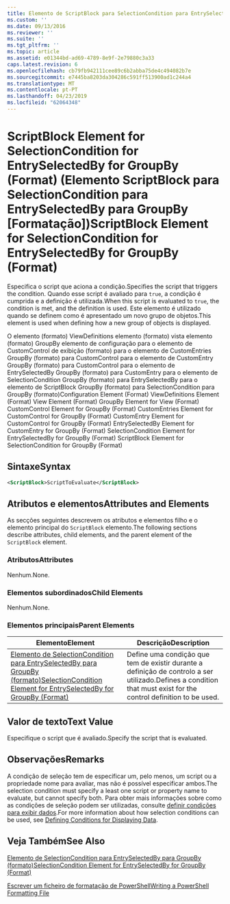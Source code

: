 ```yaml
---
title: Elemento de ScriptBlock para SelectionCondition para EntrySelectedBy para GroupBy (formato) | Documentos da Microsoft
ms.custom: ''
ms.date: 09/13/2016
ms.reviewer: ''
ms.suite: ''
ms.tgt_pltfrm: ''
ms.topic: article
ms.assetid: e01344bd-ad69-4789-8e9f-2e79880c3a33
caps.latest.revision: 6
ms.openlocfilehash: cb79fb942111cee89c6b2abba75de4c494082b7e
ms.sourcegitcommit: e7445ba8203da304286c591ff513900ad1c244a4
ms.translationtype: MT
ms.contentlocale: pt-PT
ms.lasthandoff: 04/23/2019
ms.locfileid: "62064348"
---
```

# <a name="scriptblock-element-for-selectioncondition-for-entryselectedby-for-groupby-format"></a><span data-ttu-id="afc97-102">ScriptBlock Element for SelectionCondition for EntrySelectedBy for GroupBy (Format) (Elemento ScriptBlock para SelectionCondition para EntrySelectedBy para GroupBy [Formatação])</span><span class="sxs-lookup"><span data-stu-id="afc97-102">ScriptBlock Element for SelectionCondition for EntrySelectedBy for GroupBy (Format)</span></span>

<span data-ttu-id="afc97-103">Especifica o script que aciona a condição.</span><span class="sxs-lookup"><span data-stu-id="afc97-103">Specifies the script that triggers the condition.</span></span> <span data-ttu-id="afc97-104">Quando esse script é avaliado para `true`, a condição é cumprida e a definição é utilizada.</span><span class="sxs-lookup"><span data-stu-id="afc97-104">When this script is evaluated to `true`, the condition is met, and the definition is used.</span></span> <span data-ttu-id="afc97-105">Este elemento é utilizado quando se definem como é apresentado um novo grupo de objetos.</span><span class="sxs-lookup"><span data-stu-id="afc97-105">This element is used when defining how a new group of objects is displayed.</span></span>

<span data-ttu-id="afc97-106">O elemento (formato) ViewDefinitions elemento (formato) vista elemento (formato) GroupBy elemento de configuração para o elemento de CustomControl de exibição (formato) para o elemento de CustomEntries GroupBy (formato) para CustomControl para o elemento de CustomEntry GroupBy (formato) para CustomControl para o elemento de EntrySelectedBy GroupBy (formato) para CustomEntry para o elemento de SelectionCondition GroupBy (formato) para EntrySelectedBy para o elemento de ScriptBlock GroupBy (formato) para SelectionCondition para GroupBy (formato)</span><span class="sxs-lookup"><span data-stu-id="afc97-106">Configuration Element (Format) ViewDefinitions Element (Format) View Element (Format) GroupBy Element for View (Format) CustomControl Element for GroupBy (Format) CustomEntries Element for CustomControl for GroupBy (Format) CustomEntry Element for CustomControl for GroupBy (Format) EntrySelectedBy Element for CustomEntry for GroupBy (Format) SelectionCondition Element for EntrySelectedBy for GroupBy (Format) ScriptBlock Element for SelectionCondition for GroupBy (Format)</span></span>

## <a name="syntax"></a><span data-ttu-id="afc97-107">Sintaxe</span><span class="sxs-lookup"><span data-stu-id="afc97-107">Syntax</span></span>

```xml
<ScriptBlock>ScriptToEvaluate</ScriptBlock>
```

## <a name="attributes-and-elements"></a><span data-ttu-id="afc97-108">Atributos e elementos</span><span class="sxs-lookup"><span data-stu-id="afc97-108">Attributes and Elements</span></span>

<span data-ttu-id="afc97-109">As secções seguintes descrevem os atributos e elementos filho e o elemento principal do `ScriptBlock` elemento.</span><span class="sxs-lookup"><span data-stu-id="afc97-109">The following sections describe attributes, child elements, and the parent element of the `ScriptBlock` element.</span></span>

### <a name="attributes"></a><span data-ttu-id="afc97-110">Atributos</span><span class="sxs-lookup"><span data-stu-id="afc97-110">Attributes</span></span>

<span data-ttu-id="afc97-111">Nenhum.</span><span class="sxs-lookup"><span data-stu-id="afc97-111">None.</span></span>

### <a name="child-elements"></a><span data-ttu-id="afc97-112">Elementos subordinados</span><span class="sxs-lookup"><span data-stu-id="afc97-112">Child Elements</span></span>

<span data-ttu-id="afc97-113">Nenhum.</span><span class="sxs-lookup"><span data-stu-id="afc97-113">None.</span></span>

### <a name="parent-elements"></a><span data-ttu-id="afc97-114">Elementos principais</span><span class="sxs-lookup"><span data-stu-id="afc97-114">Parent Elements</span></span>

|<span data-ttu-id="afc97-115">Elemento</span><span class="sxs-lookup"><span data-stu-id="afc97-115">Element</span></span>|<span data-ttu-id="afc97-116">Descrição</span><span class="sxs-lookup"><span data-stu-id="afc97-116">Description</span></span>|
|-------------|-----------------|
|[<span data-ttu-id="afc97-117">Elemento de SelectionCondition para EntrySelectedBy para GroupBy (formato)</span><span class="sxs-lookup"><span data-stu-id="afc97-117">SelectionCondition Element for EntrySelectedBy for GroupBy (Format)</span></span>](./selectioncondition-element-for-entryselectedby-for-groupby-format.md)|<span data-ttu-id="afc97-118">Define uma condição que tem de existir durante a definição de controlo a ser utilizado.</span><span class="sxs-lookup"><span data-stu-id="afc97-118">Defines a condition that must exist for the control definition to be used.</span></span>|

## <a name="text-value"></a><span data-ttu-id="afc97-119">Valor de texto</span><span class="sxs-lookup"><span data-stu-id="afc97-119">Text Value</span></span>

<span data-ttu-id="afc97-120">Especifique o script que é avaliado.</span><span class="sxs-lookup"><span data-stu-id="afc97-120">Specify the script that is evaluated.</span></span>

## <a name="remarks"></a><span data-ttu-id="afc97-121">Observações</span><span class="sxs-lookup"><span data-stu-id="afc97-121">Remarks</span></span>

<span data-ttu-id="afc97-122">A condição de seleção tem de especificar um, pelo menos, um script ou a propriedade nome para avaliar, mas não é possível especificar ambos.</span><span class="sxs-lookup"><span data-stu-id="afc97-122">The selection condition must specify a least one script or property name to evaluate, but cannot specify both.</span></span> <span data-ttu-id="afc97-123">Para obter mais informações sobre como as condições de seleção podem ser utilizadas, consulte [definir condições para exibir dados](./defining-conditions-for-displaying-data.md).</span><span class="sxs-lookup"><span data-stu-id="afc97-123">For more information about how selection conditions can be used, see [Defining Conditions for Displaying Data](./defining-conditions-for-displaying-data.md).</span></span>

## <a name="see-also"></a><span data-ttu-id="afc97-124">Veja Também</span><span class="sxs-lookup"><span data-stu-id="afc97-124">See Also</span></span>

[<span data-ttu-id="afc97-125">Elemento de SelectionCondition para EntrySelectedBy para GroupBy (formato)</span><span class="sxs-lookup"><span data-stu-id="afc97-125">SelectionCondition Element for EntrySelectedBy for GroupBy (Format)</span></span>](./selectioncondition-element-for-entryselectedby-for-groupby-format.md)

[<span data-ttu-id="afc97-126">Escrever um ficheiro de formatação de PowerShell</span><span class="sxs-lookup"><span data-stu-id="afc97-126">Writing a PowerShell Formatting File</span></span>](./writing-a-powershell-formatting-file.md)
